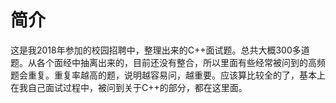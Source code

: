 # 简介

这是我2018年参加的校园招聘中，整理出来的C++面试题。总共大概300多道题。从各个面经中抽离出来的，目前还没有整合，所以里面有些经常被问到的高频题会重复。重复率越高的题，说明越容易问，越重要。应该算比较全的了，基本上在我自己面试过程中，被问到关于C++的部分，都在这里面。
